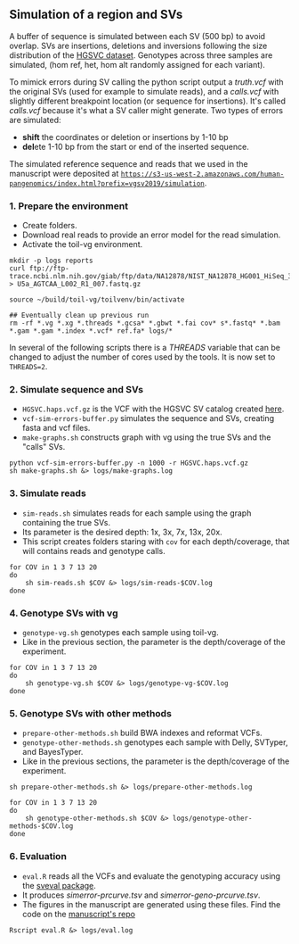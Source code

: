 ## Simulation of a region and SVs

A buffer of sequence is simulated between each SV (500 bp) to avoid overlap.
SVs are insertions, deletions and inversions following the size distribution of the [HGSVC dataset](../human/hgsvc).
Genotypes across three samples are simulated, (hom ref, het, hom alt randomly assigned for each variant).

To mimick errors during SV calling the python script output a *truth.vcf* with the original SVs (used for example to simulate reads), and a *calls.vcf* with slightly different breakpoint location (or sequence for insertions).
It's called *calls.vcf* because it's what a SV caller might generate.
Two types of errors are simulated: 

- **shift** the coordinates or deletion or insertions by 1-10 bp
- **del**ete 1-10 bp from the start or end of the inserted sequence.

The simulated reference sequence and reads that we used in the manuscript were deposited at 
[`https://s3-us-west-2.amazonaws.com/human-pangenomics/index.html?prefix=vgsv2019/simulation`](https://s3-us-west-2.amazonaws.com/human-pangenomics/index.html?prefix=vgsv2019/simulation).


### 1. Prepare the environment

- Create folders.
- Download real reads to provide an error model for the read simulation.
- Activate the toil-vg environment.

```
mkdir -p logs reports
curl ftp://ftp-trace.ncbi.nlm.nih.gov/giab/ftp/data/NA12878/NIST_NA12878_HG001_HiSeq_300x/131219_D00360_005_BH814YADXX/Project_RM8398/Sample_U5a/U5a_AGTCAA_L002_R1_007.fastq.gz > U5a_AGTCAA_L002_R1_007.fastq.gz

source ~/build/toil-vg/toilvenv/bin/activate

## Eventually clean up previous run
rm -rf *.vg *.xg *.threads *.gcsa* *.gbwt *.fai cov* s*.fastq* *.bam *.gam *.gam *.index *.vcf* ref.fa* logs/*
```

In several of the following scripts there is a *THREADS* variable that can be changed to adjust the number of cores used by the tools.
It is now set to `THREADS=2`.

### 2. Simulate sequence and SVs

- `HGSVC.haps.vcf.gz` is the VCF with the HGSVC SV catalog created [here](../human/hgsvc).
- `vcf-sim-errors-buffer.py` simulates the sequence and SVs, creating fasta and vcf files.
- `make-graphs.sh` constructs graph with vg using the true SVs and the "calls" SVs.

```
python vcf-sim-errors-buffer.py -n 1000 -r HGSVC.haps.vcf.gz
sh make-graphs.sh &> logs/make-graphs.log
```

### 3. Simulate reads

- `sim-reads.sh` simulates reads for each sample using the graph containing the true SVs.
- Its parameter is the desired depth: 1x, 3x, 7x, 13x, 20x.
- This script creates folders staring with `cov` for each depth/coverage, that will contains reads and genotype calls.

```
for COV in 1 3 7 13 20
do
	sh sim-reads.sh $COV &> logs/sim-reads-$COV.log
done
```

### 4. Genotype SVs with vg

- `genotype-vg.sh` genotypes each sample using toil-vg.
- Like in the previous section, the parameter is the depth/coverage of the experiment. 

```
for COV in 1 3 7 13 20
do
	sh genotype-vg.sh $COV &> logs/genotype-vg-$COV.log
done
```

### 5. Genotype SVs with other methods

- `prepare-other-methods.sh` build BWA indexes and reformat VCFs.
- `genotype-other-methods.sh` genotypes each sample with Delly, SVTyper, and BayesTyper.
- Like in the previous sections, the parameter is the depth/coverage of the experiment. 

```
sh prepare-other-methods.sh &> logs/prepare-other-methods.log

for COV in 1 3 7 13 20
do
	sh genotype-other-methods.sh $COV &> logs/genotype-other-methods-$COV.log
done
```

### 6. Evaluation

- `eval.R` reads all the VCFs and evaluate the genotyping accuracy using the [sveval package](https://github.com/jmonlong/sveval).
- It produces *simerror-prcurve.tsv* and *simerror-geno-prcurve.tsv*.
- The figures in the manuscript are generated using these files. Find the code on the [manuscript's repo](https://github.com/jmonlong/manu-vgsv/tree/master/figures)

```
Rscript eval.R &> logs/eval.log
```
